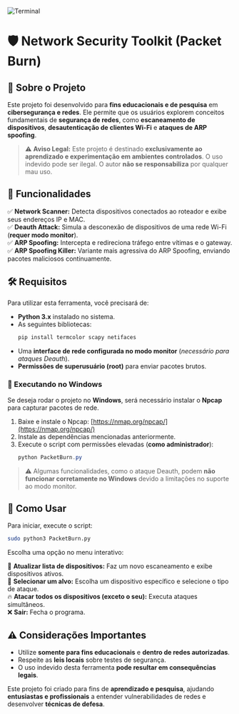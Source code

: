 ![Terminal](https://github.com/user-attachments/assets/7a4f7681-fc87-494d-921f-a32eb56ee109)
# 🛡️ Network Security Toolkit (Packet Burn) 


## 📌 Sobre o Projeto  
Este projeto foi desenvolvido para **fins educacionais e de pesquisa** em **cibersegurança e redes**. Ele permite que os usuários explorem conceitos fundamentais de **segurança de redes**, como **escaneamento de dispositivos**, **desautenticação de clientes Wi-Fi** e **ataques de ARP spoofing**.  

> ⚠ **Aviso Legal:** Este projeto é destinado **exclusivamente ao aprendizado e experimentação em ambientes controlados**. O uso indevido pode ser ilegal. O autor **não se responsabiliza** por qualquer mau uso.  

## 🚀 Funcionalidades  
✅ **Network Scanner:** Detecta dispositivos conectados ao roteador e exibe seus endereços IP e MAC.  
✅ **Deauth Attack:** Simula a desconexão de dispositivos de uma rede Wi-Fi (**requer modo monitor**).  
✅ **ARP Spoofing:** Intercepta e redireciona tráfego entre vítimas e o gateway.  
✅ **ARP Spoofing Killer:** Variante mais agressiva do ARP Spoofing, enviando pacotes maliciosos continuamente.  

## 🛠 Requisitos  
Para utilizar esta ferramenta, você precisará de:  
- **Python 3.x** instalado no sistema.  
- As seguintes bibliotecas:  
  ```bash
  pip install termcolor scapy netifaces
  ```
- Uma **interface de rede configurada no modo monitor** (*necessário para ataques Deauth*).  
- **Permissões de superusuário (root)** para enviar pacotes brutos.  

### 📌 Executando no Windows  
Se deseja rodar o projeto no **Windows**, será necessário instalar o **Npcap** para capturar pacotes de rede.  

1. Baixe e instale o Npcap: [https://nmap.org/npcap/](https://nmap.org/npcap/)  
2. Instale as dependências mencionadas anteriormente.  
3. Execute o script com permissões elevadas (**como administrador**):  
   ```powershell
   python PacketBurn.py
   ```
> ⚠ Algumas funcionalidades, como o ataque Deauth, podem **não funcionar corretamente no Windows** devido a limitações no suporte ao modo monitor.  

## 🎯 Como Usar  
Para iniciar, execute o script:  
```bash
sudo python3 PacketBurn.py
```  
Escolha uma opção no menu interativo:  

🔄 **Atualizar lista de dispositivos:** Faz um novo escaneamento e exibe dispositivos ativos.  
🎯 **Selecionar um alvo:** Escolha um dispositivo específico e selecione o tipo de ataque.  
🔥 **Atacar todos os dispositivos (exceto o seu):** Executa ataques simultâneos.  
❌ **Sair:** Fecha o programa.  

## ⚠ Considerações Importantes  
- Utilize **somente para fins educacionais** e **dentro de redes autorizadas**.  
- Respeite as **leis locais** sobre testes de segurança.  
- O uso indevido desta ferramenta **pode resultar em consequências legais**.  

Este projeto foi criado para fins de **aprendizado e pesquisa**, ajudando **entusiastas e profissionais** a entender vulnerabilidades de redes e desenvolver **técnicas de defesa**.  

